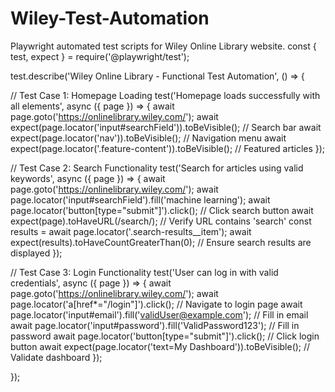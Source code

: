 # Wiley-Test-Automation
Playwright automated test scripts for Wiley Online Library website.
const { test, expect } = require('@playwright/test');

test.describe('Wiley Online Library - Functional Test Automation', () => {

  // Test Case 1: Homepage Loading
  test('Homepage loads successfully with all elements', async ({ page }) => {
    await page.goto('https://onlinelibrary.wiley.com/');
    await expect(page.locator('input#searchField')).toBeVisible(); // Search bar
    await expect(page.locator('nav')).toBeVisible(); // Navigation menu
    await expect(page.locator('.feature-content')).toBeVisible(); // Featured articles
  });

  // Test Case 2: Search Functionality
  test('Search for articles using valid keywords', async ({ page }) => {
    await page.goto('https://onlinelibrary.wiley.com/');
    await page.locator('input#searchField').fill('machine learning');
    await page.locator('button[type="submit"]').click(); // Click search button
    await expect(page).toHaveURL(/search/); // Verify URL contains 'search'
    const results = await page.locator('.search-results__item');
    await expect(results).toHaveCountGreaterThan(0); // Ensure search results are displayed
  });

  // Test Case 3: Login Functionality
  test('User can log in with valid credentials', async ({ page }) => {
    await page.goto('https://onlinelibrary.wiley.com/');
    await page.locator('a[href*="/login"]').click(); // Navigate to login page
    await page.locator('input#email').fill('validUser@example.com'); // Fill in email
    await page.locator('input#password').fill('ValidPassword123'); // Fill in password
    await page.locator('button[type="submit"]').click(); // Click login button
    await expect(page.locator('text=My Dashboard')).toBeVisible(); // Validate dashboard
  });

});
